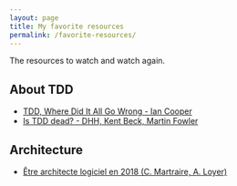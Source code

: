 ```yaml
---
layout: page
title: My favorite resources
permalink: /favorite-resources/
---
```



The resources to watch and watch again.

## About TDD 

* [TDD, Where Did It All Go Wrong - Ian Cooper](https://www.youtube.com/watch?v=EZ05e7EMOLM&feature=youtu.be)
* [Is TDD dead? - DHH, Kent Beck, Martin Fowler](https://www.youtube.com/watch?v=z9quxZsLcfo)

## Architecture

* [Être architecte logiciel en 2018 (C. Martraire, A. Loyer)](https://www.youtube.com/watch?v=1igv2rHGKfo)
